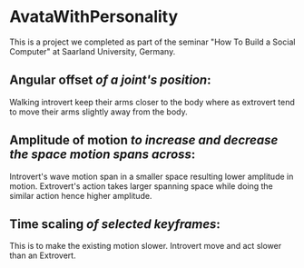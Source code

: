 # AvataWithPersonality
This is a project we completed as part of the seminar "How To Build a Social Computer" at Saarland University, Germany.

## Angular offset *of a joint's position*: 
Walking introvert keep their arms closer to the body where as extrovert tend to move their arms slightly away from the body. 

## Amplitude of motion *to increase and decrease the space motion spans across*:
Introvert's wave motion span in a smaller space resulting lower amplitude in motion.
Extrovert's action takes larger spanning space while doing the similar action hence higher amplitude.

## Time scaling *of selected keyframes*: 
This is to make the existing motion slower. Introvert move and act slower than an Extrovert. 
